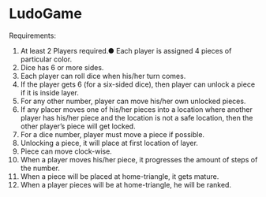 LudoGame
========

Requirements:

1. At least 2 Players required.● Each player is assigned 4 pieces of particular color.
1. Dice has 6 or more sides.
1. Each player can roll dice when his/her turn comes.
1. If the player gets 6 (for a six-sided dice), then player can unlock a piece if it is inside layer.
1. For any other number, player can move his/her own unlocked pieces.
1. If any placer moves one of his/her pieces into a location where another player has his/her piece and the location is not a safe location, then the other player’s piece will get locked.
1. For a dice number, player must move a piece if possible.
1. Unlocking a piece, it will place at first location of layer.
1. Piece can move clock-wise.
1. When a player moves his/her piece, it progresses the amount of steps of the number.
1. When a piece will be placed at home-triangle, it gets mature.
1. When a player pieces will be at home-triangle, he will be ranked.
